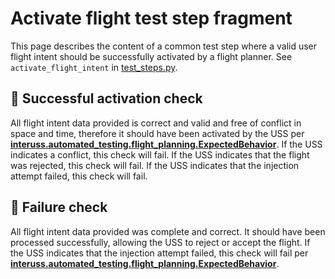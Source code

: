 # Activate flight test step fragment

This page describes the content of a common test step where a valid user flight intent should be successfully activated by a flight planner.  See `activate_flight_intent` in [test_steps.py](test_steps.py).

## 🛑 Successful activation check

All flight intent data provided is correct and valid and free of conflict in space and time, therefore it should have been activated by the USS per **[interuss.automated_testing.flight_planning.ExpectedBehavior](../../requirements/interuss/automated_testing/flight_planning.md)**.  If the USS indicates a conflict, this check will fail.  If the USS indicates that the flight was rejected, this check will fail.  If the USS indicates that the injection attempt failed, this check will fail.

## 🛑 Failure check

All flight intent data provided was complete and correct. It should have been processed successfully, allowing the USS
to reject or accept the flight. If the USS indicates that the injection attempt failed, this check will fail per
**[interuss.automated_testing.flight_planning.ExpectedBehavior](../../requirements/interuss/automated_testing/flight_planning.md)**.
